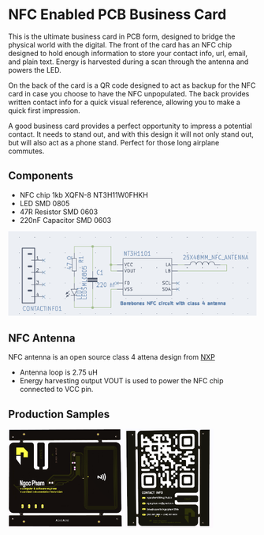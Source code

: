# NFC Enabled PCB Business Card

This is the ultimate business card in PCB form, designed to bridge the physical world with the digital. The front of the card has an NFC chip designed to hold enough information to store your contact info, url, email, and plain text. Energy is harvested during a scan through the antenna and powers the LED. 

On the back of the card is a QR code designed to act as backup for the NFC card in case you choose to have the NFC unpopulated. The back provides written contact info for a quick visual reference, allowing you to make a quick first impression.

A good business card provides a perfect opportunity to impress a potential contact. It needs to stand out, and with this design it will not only stand out, but will also act as a phone stand. Perfect for those long airplane commutes.

## Components

- NFC chip 1kb XQFN-8 NT3H11W0FHKH
- LED SMD 0805
- 47R Resistor SMD 0603
- 220nF Capacitor SMD 0603

<img src="Photos/circuit.png">

## NFC Antenna

NFC antenna is an open source class 4 attena design from [NXP](https://www.themobileknowledge.com/wp-content/uploads/2018/07/02-Webinar-slies-Antenna-design-for-NTAG-I2C-plus.pdf)
- Antenna loop is 2.75 uH
- Energy harvesting output VOUT is used to power the NFC chip connected to VCC pin.

## Production Samples

<img src="Photos/kicad_render_front.png" height="200"> <img src="Photos/kicad_render_back.png" height="200">
